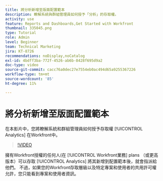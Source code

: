 ```yaml
---
title: 將分析新增至版面配置範本
description: 瞭解系統與群組管理員如何授予「分析」的存取權。
activity: use
feature: Reports and Dashboards,Get Started with Workfront
thumbnail: 335045.png
type: Tutorial
role: Admin
level: Beginner
team: Technical Marketing
jira: KT-8726
recommendations: noDisplay,noCatalog
exl-id: 4bdff3ba-772f-4526-ab6b-8428f695d9a2
doc-type: video
source-git-commit: cacc76a0dec27e7554eb0ac494d65a9255367226
workflow-type: tm+mt
source-wordcount: '85'
ht-degree: 11%

---
```


# 將分析新增至版面配置範本

在本影片中，您將瞭解系統和群組管理員如何授予存取權 [!UICONTROL Analytics] 在Workfront中。


>[!VIDEO](https://video.tv.adobe.com/v/335045/?quality=12&learn=on)

擁有Workfront授權的任何人(在 [!UICONTROL Workfront業務] plans （或更高版本）可以存取 [!UICONTROL Analytics] 將其新增到配置範本後，就會指派給他們。 不過，如果您的Workfront存取層級以及特定專案和使用者的共用許可權允許，您只能看到專案和使用者資訊。
